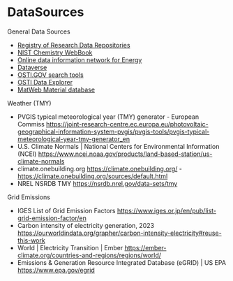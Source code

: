 # DataSources
General Data Sources

- [Registry of Research Data Repositories](https://www.re3data.org/) 
- [NIST Chemistry WebBook](https://webbook.nist.gov/chemistry/)
- [Online data information network for Energy](https://odin.jrc.ec.europa.eu/odin/controller?query=Login&target=/alcor/Main.jsp)
- [Dataverse](https://dataverse.org/)
- [OSTI.GOV search tools](https://www.osti.gov/search-tools)
- [OSTI Data Explorer](https://www.osti.gov/dataexplorer/)
- [MatWeb Material database](https://www.matweb.com/)

Weather (TMY)
- PVGIS typical meteorological year (TMY) generator - European Commiss https://joint-research-centre.ec.europa.eu/photovoltaic-geographical-information-system-pvgis/pvgis-tools/pvgis-typical-meteorological-year-tmy-generator_en
- U.S. Climate Normals | National Centers for Environmental Information (NCEI) https://www.ncei.noaa.gov/products/land-based-station/us-climate-normals 
- climate.onebuilding.org https://climate.onebuilding.org/ 
  -https://climate.onebuilding.org/sources/default.html
- NREL NSRDB TMY  https://nsrdb.nrel.gov/data-sets/tmy 

Grid Emissions
- IGES List of Grid Emission Factors https://www.iges.or.jp/en/pub/list-grid-emission-factor/en
- Carbon intensity of electricity generation, 2023 https://ourworldindata.org/grapher/carbon-intensity-electricity#reuse-this-work
- World | Electricity Transition | Ember https://ember-climate.org/countries-and-regions/regions/world/
- Emissions & Generation Resource Integrated Database (eGRID) | US EPA https://www.epa.gov/egrid

